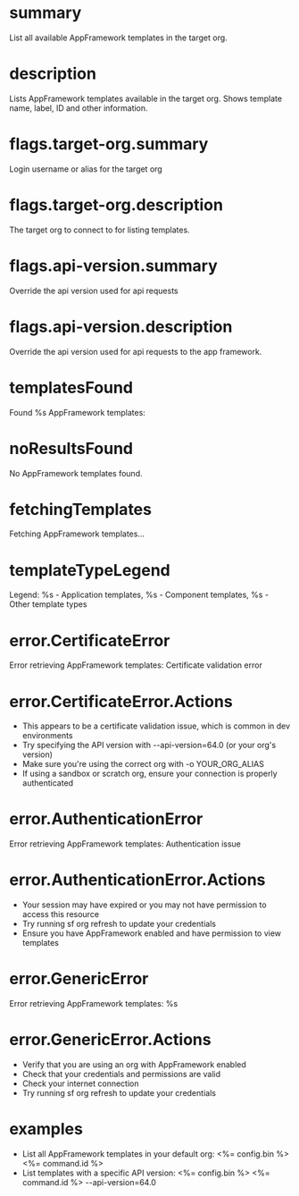 # summary

List all available AppFramework templates in the target org.

# description

Lists AppFramework templates available in the target org. Shows template name, label, ID and other information.

# flags.target-org.summary

Login username or alias for the target org

# flags.target-org.description

The target org to connect to for listing templates.

# flags.api-version.summary

Override the api version used for api requests

# flags.api-version.description

Override the api version used for api requests to the app framework.

# templatesFound

Found %s AppFramework templates:

# noResultsFound

No AppFramework templates found.

# fetchingTemplates

Fetching AppFramework templates...

# templateTypeLegend

Legend: %s - Application templates, %s - Component templates, %s - Other template types

# error.CertificateError

Error retrieving AppFramework templates: Certificate validation error

# error.CertificateError.Actions

- This appears to be a certificate validation issue, which is common in dev environments
- Try specifying the API version with --api-version=64.0 (or your org's version)
- Make sure you're using the correct org with -o YOUR_ORG_ALIAS
- If using a sandbox or scratch org, ensure your connection is properly authenticated

# error.AuthenticationError

Error retrieving AppFramework templates: Authentication issue

# error.AuthenticationError.Actions

- Your session may have expired or you may not have permission to access this resource
- Try running sf org refresh to update your credentials
- Ensure you have AppFramework enabled and have permission to view templates

# error.GenericError

Error retrieving AppFramework templates: %s

# error.GenericError.Actions

- Verify that you are using an org with AppFramework enabled
- Check that your credentials and permissions are valid
- Check your internet connection
- Try running sf org refresh to update your credentials

# examples

- List all AppFramework templates in your default org:
  <%= config.bin %> <%= command.id %>
- List templates with a specific API version:
  <%= config.bin %> <%= command.id %> --api-version=64.0
